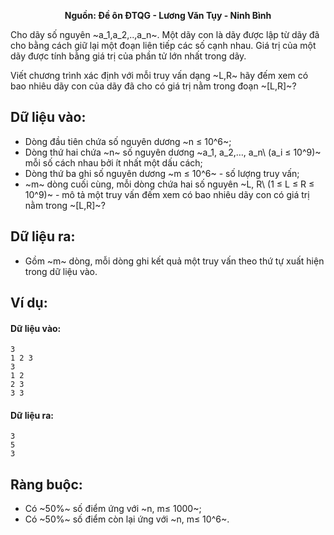 **<center>Nguồn: Đề ôn ĐTQG - Lương Văn Tụy - Ninh Bình</center>**

Cho dãy số nguyên ~a_1,a_2,..,a_n~. Một dãy con là dãy được lập từ dãy đã cho bằng cách giữ lại một đoạn liên tiếp các số cạnh nhau. Giá trị của một dãy được tính bằng giá trị của phần tử lớn nhất trong dãy.

Viết chương trình xác định với mỗi truy vấn dạng ~L,R~ hãy đếm xem có bao nhiêu dãy con của dãy đã cho có giá trị nằm trong đoạn ~[L,R]~?

## Dữ liệu vào:
- Dòng đầu tiên chứa số nguyên dương ~n ≤ 10^6~;
- Dòng thứ hai chứa ~n~ số nguyên dương ~a_1, a_2,…, a_n\ (a_i ≤ 10^9)~ mỗi số cách nhau bởi ít nhất một dấu cách;
- Dòng thứ ba ghi số nguyên dương ~m ≤ 10^6~ - số lượng truy vấn;
- ~m~ dòng cuối cùng, mỗi dòng chứa hai số nguyên ~L, R\ (1 ≤ L ≤ R ≤ 10^9)~ - mô tả một truy vấn đếm xem có bao nhiêu dãy con có giá trị nằm trong ~[L,R]~?

## Dữ liệu ra:
- Gồm ~m~ dòng, mỗi dòng ghi kết quả một truy vấn theo thứ tự xuất hiện trong dữ liệu vào.

## Ví dụ:
#### Dữ liệu vào:
```
3
1 2 3
3
1 2
2 3
3 3
```

#### Dữ liệu ra:
```
3
5
3
```

## Ràng buộc:
- Có ~50\%~ số điểm ứng với ~n, m≤ 1000~;
- Có ~50\%~ số điểm còn lại ứng với ~n, m≤ 10^6~.